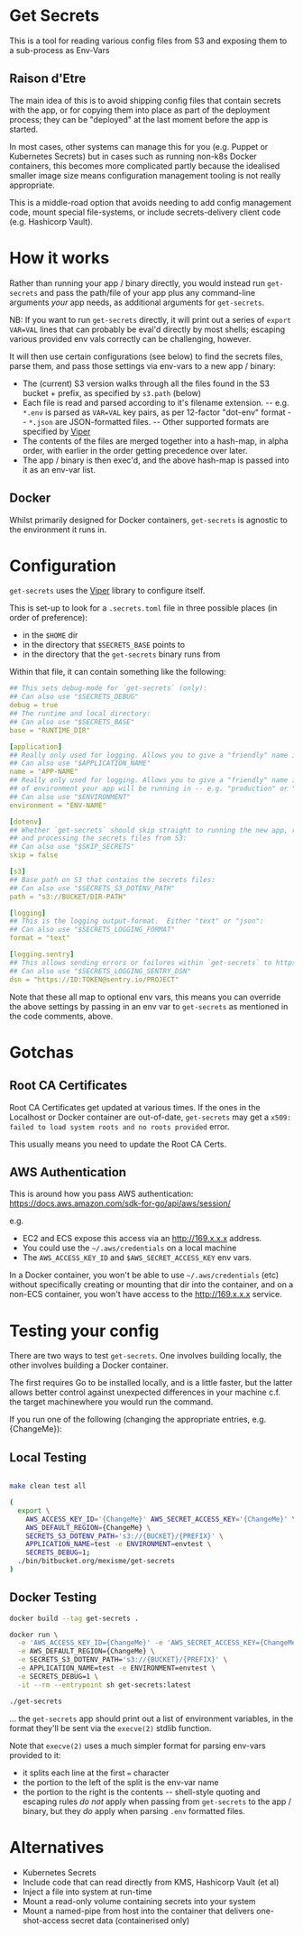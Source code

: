 # Get Secrets

This is a tool for reading various config files from S3 and exposing them to a sub-process as Env-Vars

## Raison d'Etre

The main idea of this is to avoid shipping config files that contain secrets with the
app, or for copying them into place as part of the deployment process; they can be
"deployed" at the last moment before the app is started.

In most cases, other systems can manage this for you (e.g. Puppet or Kubernetes
Secrets) but in cases such as running non-k8s Docker containers, this becomes more
complicated partly because the idealised smaller image size means configuration
management tooling is not really appropriate.

This is a middle-road option that avoids needing to add config management code,
mount special file-systems, or include secrets-delivery client code (e.g. Hashicorp
Vault).

# How it works

Rather than running your app / binary directly, you would instead run `get-secrets`
and pass the path/file of your app plus any command-line arguments _your_ app needs, as
additional arguments for `get-secrets`.

NB: If you want to run `get-secrets` directly, it will print out a series of `export VAR=VAL` lines
that can probably be eval'd directly by most shells; escaping various provided env vals
correctly can be challenging, however.

It will then use certain configurations (see below) to find the secrets files, parse them, and
pass those settings via env-vars to a new app / binary:

- The (current) S3 version walks through all the files found in the S3 bucket + prefix, as specified
by `s3.path` (below)
- Each file is read and parsed according to it's filename extension.
-- e.g. `*.env` is parsed as `VAR=VAL` key pairs, as per 12-factor "dot-env" format
-- `*.json` are JSON-formatted files.
-- Other supported formats are specified by [Viper](https://github.com/spf13/viper#what-is-viper)
- The contents of the files are merged together into a hash-map, in alpha order, with earlier in
  the order getting precedence over later.
- The app / binary is then exec'd, and the above hash-map is passed into it as an env-var list.

## Docker

Whilst primarily designed for Docker containers, `get-secrets` is agnostic to the environment it
runs in.

# Configuration

`get-secrets` uses the [Viper](https://github.com/spf13/viper) library to configure itself.

This is set-up to look for a `.secrets.toml` file in three possible places (in order of
preference):
- in the `$HOME` dir
- in the directory that `$SECRETS_BASE` points to
- in the directory that the `get-secrets` binary runs from

Within that file, it can contain something like the following:

```yaml
## This sets debug-mode for `get-secrets` (only):
## Can also use "$SECRETS_DEBUG"
debug = true
## The runtime and local directory:
## Can also use "$SECRETS_BASE"
base = "RUNTIME_DIR"

[application]
## Really only used for logging. Allows you to give a "friendly" name in logging for _your_ app:
## Can also use "$APPLICATION_NAME"
name = "APP-NAME"
## Really only used for logging. Allows you to give a "friendly" name in logging for the type
## of environment your app will be running in -- e.g. "production" or "development":
## Can also use "$ENVIRONMENT"
environment = "ENV-NAME"

[dotenv]
## Whether `get-secrets` should skip straight to running the new app, rather than downloading
## and processing the secrets files from S3:
## Can also use "$SKIP_SECRETS"
skip = false

[s3]
## Base path on S3 that contains the secrets files:
## Can also use "$SECRETS_S3_DOTENV_PATH"
path = "s3://BUCKET/DIR-PATH"

[logging]
## This is the logging output-format.  Either "text" or "json":
## Can also use "$SECRETS_LOGGING_FORMAT"
format = "text"

[logging.sentry]
## This allows sending errors or failures within `get-secrets` to https://sentry.io
## Can also use "$SECRETS_LOGGING_SENTRY_DSN"
dsn = "https://ID:TOKEN@sentry.io/PROJECT"
```

Note that these all map to optional env vars, this means you can override the above settings
by passing in an env var to `get-secrets` as mentioned in the code comments, above.

# Gotchas

## Root CA Certificates

Root CA Certificates get updated at various times.  If the ones in the Localhost or Docker container
are out-of-date, `get-secrets` may get a `x509: failed to load system roots and no roots provided`
error.

This usually means you need to update the Root CA Certs.

## AWS Authentication

This is around how you pass AWS authentication:  https://docs.aws.amazon.com/sdk-for-go/api/aws/session/

e.g.
- EC2 and ECS expose this access via an http://169.x.x.x address.
- You could use the `~/.aws/credentials` on a local machine
- The `AWS_ACCESS_KEY_ID` and `$AWS_SECRET_ACCESS_KEY` env vars.

In a Docker container, you won't be able to use `~/.aws/credentials` (etc) without specifically
creating or mounting that dir into the container, and on a non-ECS container, you won't have
access to the http://169.x.x.x service.

# Testing your config

There are two ways to test `get-secrets`. One involves building locally, the other involves
building a Docker container.

The first requires Go to be installed locally, and is a little faster, but the latter allows
better control against unexpected differences in your machine c.f. the target machinewhere you
would run the command.

If you run one of the following (changing the appropriate entries, e.g. {ChangeMe}):

## Local Testing

```bash

make clean test all

(
  export \
    AWS_ACCESS_KEY_ID='{ChangeMe}' AWS_SECRET_ACCESS_KEY='{ChangeMe}' \
    AWS_DEFAULT_REGION={ChangeMe} \
    SECRETS_S3_DOTENV_PATH='s3://{BUCKET}/{PREFIX}' \
    APPLICATION_NAME=test -e ENVIRONMENT=envtest \
    SECRETS_DEBUG=1;
  ./bin/bitbucket.org/mexisme/get-secrets
)
```

## Docker Testing

```bash
docker build --tag get-secrets .

docker run \
  -e 'AWS_ACCESS_KEY_ID={ChangeMe}' -e 'AWS_SECRET_ACCESS_KEY={ChangeMe}' \
  -e AWS_DEFAULT_REGION={ChangeMe} \
  -e SECRETS_S3_DOTENV_PATH='s3://{BUCKET}/{PREFIX}' \
  -e APPLICATION_NAME=test -e ENVIRONMENT=envtest \
  -e SECRETS_DEBUG=1 \
  -it --rm --entrypoint sh get-secrets:latest

./get-secrets
```

... the `get-secrets` app should print out a list of environment variables, in the format they'll
be sent via the `execve(2)` stdlib function.

Note that `execve(2)` uses a much simpler format for parsing env-vars provided to it:
- it splits each line at the first `=` character
- the portion to the left of the split is the env-var name
- the portion to the right is the contents
-- shell-style quoting and escaping rules *do not* apply when passing from `get-secrets` to
   the app / binary, but they *do* apply when parsing `.env` formatted files.

# Alternatives

- Kubernetes Secrets
- Include code that can read directly from KMS, Hashicorp Vault (et al)
- Inject a file into system at run-time
- Mount a read-only volume containing secrets into your system
- Mount a named-pipe from host into the container that delivers one-shot-access
  secret data (containerised only)
